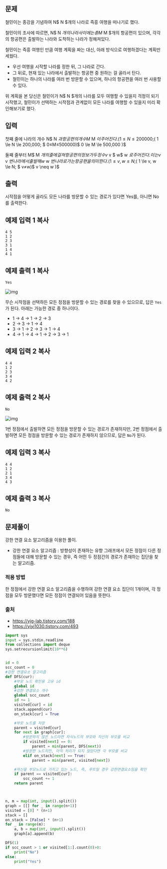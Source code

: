 ## 문제

철민이는 종강을 기념하여 N$ N $개의 나라로 즉흥 여행을 떠나기로 했다.

철민이의 조사에 따르면, N$ N $개의 나라 사이에는 총 M$ M $개의 항공편이 있으며, 각각의 항공편은 출발하는 나라와 도착하는 나라가 정해져있다.

철민이는 즉흥 여행인 만큼 여행 계획을 짜는 대신, 아래 방식으로 여행하겠다는 계획만 세웠다.

- 우선 여행을 시작할 나라를 정한 뒤, 그 나라로 간다.
- 그 뒤로, 현재 있는 나라에서 출발하는 항공편 중 원하는 걸 골라서 탄다.
- 철민이는 하나의 나라를 여러 번 방문할 수 있으며, 하나의 항공편을 여러 번 사용할 수 있다.

위 계획을 본 당신은 철민이가 N$ N $개의 나라를 모두 여행할 수 있을지 걱정이 되기 시작했고, 철민이가 선택하는 시작점과 관계없이 모든 나라를 여행할 수 있을지 미리 확인해보기로 했다.

## 입력

첫째 줄에 나라의 개수 N$ N $과 항공편의 개수 M$ M $이 주어진다. (1≤N≤200000;$( 1 \le N \le 200\,000; $ 0≤M≤500000)$ 0 \le M \le 500\,000 )$ 

둘째 줄부터 M$ M $개의 줄에 걸쳐 항공편의 정보가 두 정수 v$ v $ w$ w $로 주어진다. 이는 v$ v $번 나라에서 출발해 w$ w $번 나라로 가는 항공편을 의미한다. (1≤v,w≤N;$( 1 \le v, w \le N; $ v≠w)$ v \neq w )$ 

## 출력

시작점을 어떻게 골라도 모든 나라를 방문할 수 있는 경로가 있다면 Yes를, 아니면 No를 출력한다.

## 예제 입력 1 복사

```
4 5
1 2
2 3
3 1
1 4
4 1
```

## 예제 출력 1 복사

```
Yes
```

![img](https://upload.acmicpc.net/a9ebcc03-cb2c-4778-84d5-14395e7c8b5b/-/preview/)

무슨 시작점을 선택하든 모든 정점을 방문할 수 있는 경로를 찾을 수 있으므로, 답은 `Yes`가 된다. 아래는 가능한 경로 중 하나이다.

- 1 → 4 → 1 → 2 → 3
- 2 → 3 → 1 → 4
- 3 → 1 → 2 → 3 → 1 → 4
- 4 → 1 → 4 → 1 → 2 → 3 → 1

## 예제 입력 2 복사

```
4 4
1 2
2 3
3 4
4 2
```

## 예제 출력 2 복사

```
No
```

![img](https://upload.acmicpc.net/1fdf9866-d61b-4ef1-a3a1-a252f7fc369e/-/preview/)

1번 정점에서 출발하면 모든 정점을 방문할 수 있는 경로가 존재하지만, 2번 정점에서 출발하면 모든 정점을 방문할 수 있는 경로가 존재하지 않으므로, 답은 `No`가 된다.

## 예제 입력 3 복사

```
4 4
1 2
2 1
3 4
4 3
```

## 예제 출력 3 복사

```
No
```


## 문제풀이

강한 연결 요소 알고리즘을 이용한 풀이.
- 강한 연결 요소 알고리즘 : 방향성이 존재하는 유향 그래프에서 모든 정점이 다른 정점들에 대해 방문할 수 있는 경우, 즉 어떤 두 정점간의 경로가 존재하는 집단을 찾는 알고리즘.
### 적용 방법
한 정점에서 강한 연결 요소 알고리즘을 수행하여 강한 연결 요소 집단이 1개이며, 각 정점을 모두 방문했다면 모든 정점이 연결되어 있음을 뜻한다.


### 출처 
- https://yjg-lab.tistory.com/188
- https://yiyj1030.tistory.com/493        
```python
import sys
input = sys.stdin.readline
from collections import deque
sys.setrecursionlimit(10**6)


id = 0
scc_count = 0
#강한 연결요소 알고리즘
def DFS(cur):
    #부모 노드 확인용 고유 id
    global id
    #강한 연결요소 개수
    global scc_count
    id += 1
    visited[cur] = id
    stack.append(cur)
    on_stack[cur] = True

    #부모 노드를 저장
    parent = visited[cur]
    for next in graph[cur]:
        #방문하지 않은 노드라면 자식노드의 부모와 자신의 부모를 비교 
        if visited[next] == 0:
            parent = min(parent, DFS(next))
        #방문한 노드지만, 아직 처리가 되지 않았다면 각 부모를 비교
        elif on_stack[next] == True:
            parent = min(parent, visited[next])

    #자신을 부모노드로 가지고 있는 노드, 즉, 루트일 경우 강한연결요소임을 확인
    if parent == visited[cur]:
        scc_count += 1
    return parent



n, m = map(int, input().split())
graph = [[] for _ in range(n+1)]
visited = [0] * (n+1)
stack = []
on_stack = [False] * (n+1)
for _ in range(m):
    a, b = map(int, input().split())
    graph[a].append(b)

DFS(1)
if scc_count > 1 or visited[1:].count(0)>0:
    print("No")
else:
    print("Yes")
```
